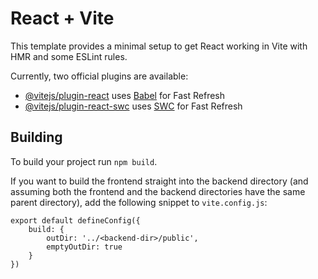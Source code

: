 # React + Vite

This template provides a minimal setup to get React working in Vite with HMR and some ESLint rules.

Currently, two official plugins are available:

- [@vitejs/plugin-react](https://github.com/vitejs/vite-plugin-react/blob/main/packages/plugin-react/README.md) uses [Babel](https://babeljs.io/) for Fast Refresh
- [@vitejs/plugin-react-swc](https://github.com/vitejs/vite-plugin-react-swc) uses [SWC](https://swc.rs/) for Fast Refresh

## Building
To build your project run `npm build`.

If you want to build the frontend straight into the backend directory (and assuming both the frontend and the backend directories have the same parent directory), add the following snippet to `vite.config.js`:
```
export default defineConfig({
    build: {
        outDir: '../<backend-dir>/public',
        emptyOutDir: true
    }
})
```